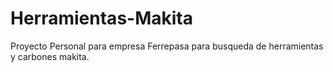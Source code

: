 # Herramientas-Makita
Proyecto Personal para empresa Ferrepasa para busqueda de herramientas y carbones makita.
